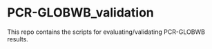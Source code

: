 # PCR-GLOBWB_validation
This repo contains the scripts for evaluating/validating PCR-GLOBWB results.

